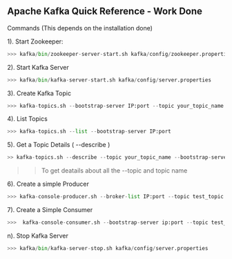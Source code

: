 ## **Apache Kafka Quick Reference - Work Done**  

Commands (This depends on the installation done)   

1). Start Zookeeper:  
```python
>>> kafka/bin/zookeeper-server-start.sh kafka/config/zookeeper.properties  
```
 

2). Start Kafka Server  

```python
>>> kafka/bin/kafka-server-start.sh kafka/config/server.properties   
```

3). Create Kafka Topic

```python 
>>> kafka-topics.sh --bootstrap-server IP:port --topic your_topic_name --create --partitions 3 --replication-factor 1
```

4). List Topics

```python
>>> kafka-topics.sh --list --bootstrap-server IP:port
```

5). Get a Topic Details ( --describe )

```python
>> kafka-topics.sh --describe --topic your_topic_name --bootstrap-server IP:port
```
>> To get deatails about all the --topic and topic name 

6). Create a simple Producer
```python
>>> kafka-console-producer.sh --broker-list IP:port --topic test_topic
```

7). Create a Simple Consumer 

```python
>>>  kafka-console-consumer.sh --bootstrap-server ip:port --topic test_topic --from-beginning
```

n). Stop Kafka Server   
```python
>>> kafka/bin/kafka-server-stop.sh kafka/config/server.properties  
```
